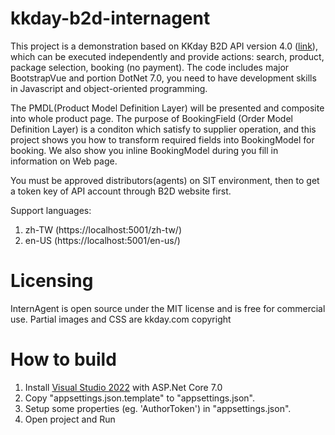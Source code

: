 # kkday-b2d-internagent

This project is a demonstration based on KKday B2D API version 4.0 (<a href="https://api-b2d.kkday.com/Redoc">link</a>), which can be executed independently and provide actions: search, product, package selection, booking (no payment). The code includes major BootstrapVue and portion DotNet 7.0, you need to have development skills in Javascript and object-oriented programming.

The PMDL(Product Model Definition Layer) will be presented and composite into whole product page. The purpose of BookingField (Order Model Definition Layer) is a conditon which satisfy to supplier operation, and this project shows you how to transform required fields into BookingModel for booking. We also show you inline BookingModel during you fill in information on Web page.

You must be approved distributors(agents) on SIT environment, then to get a token key of API account through B2D website first.

Support languages:
1. zh-TW (https://localhost:5001/zh-tw/) 
2. en-US (https://localhost:5001/en-us/)

Licensing
==============
InternAgent is open source under the MIT license and is free for commercial use. Partial images and CSS are kkday.com copyright

How to build
==============
1. Install <a href="https://visualstudio.microsoft.com/vs/whatsnew/">Visual Studio 2022</a> with ASP.Net Core 7.0
2. Copy "appsettings.json.template" to "appsettings.json".
3. Setup some properties (eg. 'AuthorToken') in "appsettings.json".
4. Open project and Run
